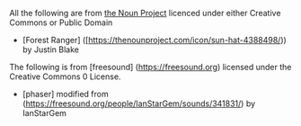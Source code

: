 All the following are from [the Noun Project](https://thenounproject.com) licenced under either Creative Commons or Public Domain

* [Forest Ranger] ([https://thenounproject.com/icon/sun-hat-4388498/)) by Justin Blake


The following is from [freesound] (https://freesound.org) licensed under the Creative Commons 0 License. 
* [phaser] modified from (https://freesound.org/people/IanStarGem/sounds/341831/) by IanStarGem
